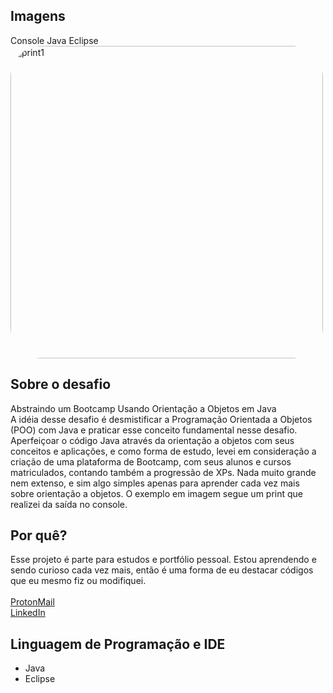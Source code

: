 ## Imagens
</p>
Console Java Eclipse
<img alt="print1" height="500" style="border-radius:50px;" 
 src="https://cdn.discordapp.com/attachments/959714595575054378/959714632396845086/Captura_de_tela_2022-04-02_042201.jpg">

## Sobre o desafio
Abstraindo um Bootcamp Usando Orientação a Objetos em Java <br>
A idéia desse desafio é desmistificar a Programação Orientada a Objetos (POO) com Java e praticar esse conceito fundamental nesse desafio. Aperfeiçoar o código Java através da orientação a objetos com seus conceitos e aplicações, e como forma de estudo, levei em consideração a criação de uma plataforma de Bootcamp, com seus alunos e cursos matriculados, contando também a progressão de XPs. Nada muito grande nem extenso, e sim algo simples apenas para aprender cada vez mais sobre orientação a objetos. O exemplo em imagem segue um print que realizei da saída no console.

## Por quê?
Esse projeto é parte para estudos e portfólio pessoal. Estou aprendendo e sendo curioso cada vez mais, então é uma forma de eu destacar códigos que eu mesmo fiz ou modifiquei. <br><br>
[ProtonMail](mailto:alexcastro.contato@protonmail.com) <br>
[LinkedIn](https://www.linkedin.com/in/itsanytimer/)

## Linguagem de Programação e IDE
- Java
- Eclipse
